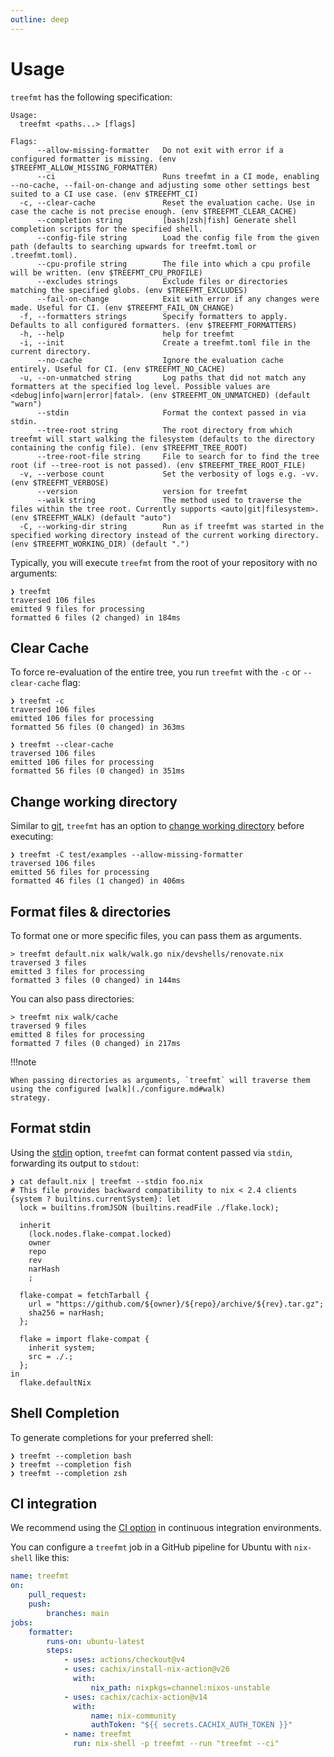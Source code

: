 ```yaml
---
outline: deep
---
```


# Usage

`treefmt` has the following specification:

```
Usage:
  treefmt <paths...> [flags]

Flags:
      --allow-missing-formatter   Do not exit with error if a configured formatter is missing. (env $TREEFMT_ALLOW_MISSING_FORMATTER)
      --ci                        Runs treefmt in a CI mode, enabling --no-cache, --fail-on-change and adjusting some other settings best suited to a CI use case. (env $TREEFMT_CI)
  -c, --clear-cache               Reset the evaluation cache. Use in case the cache is not precise enough. (env $TREEFMT_CLEAR_CACHE)
      --completion string         [bash|zsh|fish] Generate shell completion scripts for the specified shell.
      --config-file string        Load the config file from the given path (defaults to searching upwards for treefmt.toml or .treefmt.toml).
      --cpu-profile string        The file into which a cpu profile will be written. (env $TREEFMT_CPU_PROFILE)
      --excludes strings          Exclude files or directories matching the specified globs. (env $TREEFMT_EXCLUDES)
      --fail-on-change            Exit with error if any changes were made. Useful for CI. (env $TREEFMT_FAIL_ON_CHANGE)
  -f, --formatters strings        Specify formatters to apply. Defaults to all configured formatters. (env $TREEFMT_FORMATTERS)
  -h, --help                      help for treefmt
  -i, --init                      Create a treefmt.toml file in the current directory.
      --no-cache                  Ignore the evaluation cache entirely. Useful for CI. (env $TREEFMT_NO_CACHE)
  -u, --on-unmatched string       Log paths that did not match any formatters at the specified log level. Possible values are <debug|info|warn|error|fatal>. (env $TREEFMT_ON_UNMATCHED) (default "warn")
      --stdin                     Format the context passed in via stdin.
      --tree-root string          The root directory from which treefmt will start walking the filesystem (defaults to the directory containing the config file). (env $TREEFMT_TREE_ROOT)
      --tree-root-file string     File to search for to find the tree root (if --tree-root is not passed). (env $TREEFMT_TREE_ROOT_FILE)
  -v, --verbose count             Set the verbosity of logs e.g. -vv. (env $TREEFMT_VERBOSE)
      --version                   version for treefmt
      --walk string               The method used to traverse the files within the tree root. Currently supports <auto|git|filesystem>. (env $TREEFMT_WALK) (default "auto")
  -C, --working-dir string        Run as if treefmt was started in the specified working directory instead of the current working directory. (env $TREEFMT_WORKING_DIR) (default ".")
```

Typically, you will execute `treefmt` from the root of your repository with no arguments:

```console
❯ treefmt
traversed 106 files
emitted 9 files for processing
formatted 6 files (2 changed) in 184ms
```

## Clear Cache

To force re-evaluation of the entire tree, you run `treefmt` with the `-c` or `--clear-cache` flag:

```console
❯ treefmt -c
traversed 106 files
emitted 106 files for processing
formatted 56 files (0 changed) in 363ms

❯ treefmt --clear-cache
traversed 106 files
emitted 106 files for processing
formatted 56 files (0 changed) in 351ms
```

## Change working directory

Similar to [git](https://git-scm.com/), `treefmt` has an option to [change working directory](./configure.md#working-dir)
before executing:

```console
❯ treefmt -C test/examples --allow-missing-formatter
traversed 106 files
emitted 56 files for processing
formatted 46 files (1 changed) in 406ms
```

## Format files & directories

To format one or more specific files, you can pass them as arguments.

```console
> treefmt default.nix walk/walk.go nix/devshells/renovate.nix
traversed 3 files
emitted 3 files for processing
formatted 3 files (0 changed) in 144ms
```

You can also pass directories:

```console
> treefmt nix walk/cache
traversed 9 files
emitted 8 files for processing
formatted 7 files (0 changed) in 217ms
```

!!!note

    When passing directories as arguments, `treefmt` will traverse them using the configured [walk](./configure.md#walk)
    strategy.

## Format stdin

Using the [stdin](./configure.md#stdin) option, `treefmt` can format content passed via `stdin`, forwarding its
output to `stdout`:

```console
❯ cat default.nix | treefmt --stdin foo.nix
# This file provides backward compatibility to nix < 2.4 clients
{system ? builtins.currentSystem}: let
  lock = builtins.fromJSON (builtins.readFile ./flake.lock);

  inherit
    (lock.nodes.flake-compat.locked)
    owner
    repo
    rev
    narHash
    ;

  flake-compat = fetchTarball {
    url = "https://github.com/${owner}/${repo}/archive/${rev}.tar.gz";
    sha256 = narHash;
  };

  flake = import flake-compat {
    inherit system;
    src = ./.;
  };
in
  flake.defaultNix
```

## Shell Completion

To generate completions for your preferred shell:

```console
❯ treefmt --completion bash
❯ treefmt --completion fish
❯ treefmt --completion zsh
```

## CI integration

We recommend using the [CI option](./configure.md#ci) in continuous integration environments.

You can configure a `treefmt` job in a GitHub pipeline for Ubuntu with `nix-shell` like this:

```yaml
name: treefmt
on:
    pull_request:
    push:
        branches: main
jobs:
    formatter:
        runs-on: ubuntu-latest
        steps:
            - uses: actions/checkout@v4
            - uses: cachix/install-nix-action@v26
              with:
                  nix_path: nixpkgs=channel:nixos-unstable
            - uses: cachix/cachix-action@v14
              with:
                  name: nix-community
                  authToken: "${{ secrets.CACHIX_AUTH_TOKEN }}"
            - name: treefmt
              run: nix-shell -p treefmt --run "treefmt --ci"
```

